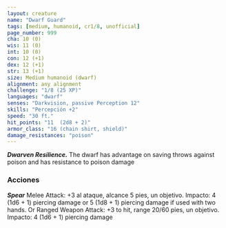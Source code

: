```yaml
---
layout: creature
name: "Dwarf Guard"
tags: [medium, humanoid, cr1/8, unofficial]
page_number: 999
cha: 10 (0)
wis: 11 (0)
int: 10 (0)
con: 12 (+1)
dex: 12 (+1)
str: 13 (+1)
size: Medium humanoid (dwarf)
alignment: any alignment
challenge: "1/8 (25 XP)"
languages: "dwarf"
senses: "Darkvision, passive Perception 12"
skills: "Percepción +2"
speed: "30 ft."
hit_points: "11  (2d8 + 2)"
armor_class: "16 (chain shirt, shield)"
damage_resistances: "poison"
---
```


***Dwarven Resilience.*** The dwarf has advantage on saving throws against poison and has resistance to poison damage

### Acciones

***Spear*** Melee Attack: +3 al ataque, alcance 5 pies, un objetivo. Impacto: 4 (1d6 + 1) piercing damage or 5 (1d8 + 1) piercing damage if used with two hands. Or Ranged Weapon Attack: +3 to hit, range 20/60 pies, un objetivo. Impacto: 4 (1d6 + 1) piercing damage